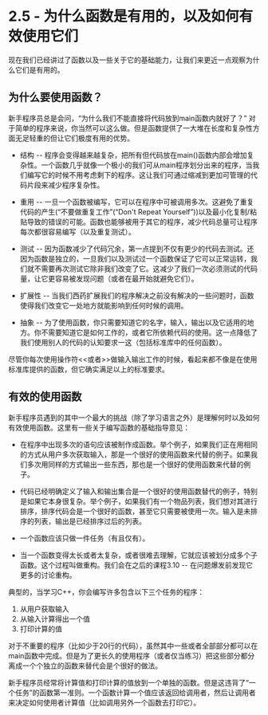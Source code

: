 
# 2.5 - 为什么函数是有用的，以及如何有效使用它们

现在我们已经讲过了函数以及一些关于它的基础能力，让我们来更近一点观察为什么它们是有用的。

## 为什么要使用函数？

新手程序员总是会问，“为什么我们不能直接将代码放到main函数内就好了？” 对于简单的程序来说，你当然可以这么做。但是函数提供了一大堆在长度和复杂性方面无足轻重的但让它们极度有用的优势。

* 结构 -- 程序会变得越来越复杂，把所有但代码放在main()函数内部会增加复杂性。一个函数几乎就像一个极小的我们可从main程序划分出来的程序，当我们编写它的时候不用考虑剩下的程序。这让我们可通过缩减到更加可管理的代码片段来减少程序复杂性。

* 重用 -- 一旦一个函数被编写，它可以在程序中可被调用多次。这避免了重复代码的产生(“不要做重复工作”(“Don't Repeat Yourself”))以及最小化复制/粘贴导致的错误的可能。函数也能够被用于其它的程序，减少代码总量可让程序每次都很容易编写（以及重复测试）。

* 测试 -- 因为函数减少了代码冗余，第一点提到不仅有更少的代码去测试。还因为函数是独立的，一旦我们以及测试过一个函数保证了它可以正常运转，我们就不需要再次测试它除非我们改变了它。这减少了我们一次必须测试的代码量，让它更容易被发现问题（或者在最开始就避免它们）。

* 扩展性 -- 当我们西药扩展我们的程序解决之前没有解决的一些问题时，函数使得我们改变它一处地方就能影响到任何时候的调用。

* 抽象 -- 为了使用函数，你只需要知道它的名字，输入，输出以及它适用的地方。你不需要知道它是如何工作的，或者它所依赖代码的使用。这一点降低了我们使用别人的代码的认知要求一这（包括标准库中的任何函数）。

尽管你每次使用操作符<<或者>>做输入输出工作的时候，看起来都不像是在使用标准库提供的函数，但它确实满足以上的标准要求。

## 有效的使用函数

新手程序员遇到的其中一个最大的挑战（除了学习语言之外）是理解何时以及如何有效使用函数。这里有一些关于编写函数的基础指导意见：

* 在程序中出现多次的语句应该被制作成函数。举个例子，如果我们正在用相同的方式从用户多次获取输入，那是一个很好的使用函数来代替的例子。如果我们多次用同样的方式输出一些东西，那也是一个很好的使用函数来代替的例子。

* 代码已经明确定义了输入和输出集合是一个很好的使用函数替代的例子，特别是如果它本身很复杂。举个例子，如果我们有一个物品列表，我们想对其进行排序，排序代码会是一个很好的函数，甚至它只需要被使用一次。输入是未排序的列表，输出是已经排序过后的列表。

* 一个函数应该只做一件任务（有且仅有）。

* 当一个函数变得太长或者太复杂，或者很难去理解，它就应该被划分成多个子函数。这个过程叫做重构。我们会在之后的课程3.10 -- 在问题爆发前发现它 更多的讨论重构。

典型的，当学习C++，你会编写许多包含以下三个任务的程序：

1. 从用户获取输入
2. 从输入计算得出一个值
3. 打印计算的值

对于不重要的程序（比如少于20行的代码），虽然其中一些或者全部部分都可以在main函数中完成。但是为了更长久的使用程序（或者仅当练习）把这些部分都分离成一个个独立的函数来替代会是个很好的做法。

新手程序员经常将计算值和打印计算的值放到一个单独的函数。但是这违背了“一个任务”的函数第一准则。一个函数计算一个值应该返回给调用者，然后让调用者来决定如何使用者计算值（比如调用另外一个函数去打印它）。



